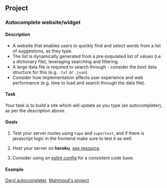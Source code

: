 ## Project

### Autocomplete website/widget

#### Description

- A website that enables users to quickly find and select words from a list of suggestions, as they type.
- The list is dynamically generated from a pre-populated list of values (i.e. a dictionary file), leveraging searching and filtering.
- A large data file is required to search through - consider the best data structure for this (e.g. `.txt` or `.json`).
- Consider how implementation affects user experience and web performance (e.g. time to load and search through the data file).

#### Task

Your task is to build a site which will update as you type (an autocompleter), as per the description above.

#### Goals

1. Test your server routes using `tape` and `supertest`, and if there is javascript logic in the frontend make sure to test it as well.

2. Host your server on **heroku**, [see resource](https://devcenter.heroku.com/articles/getting-started-with-nodejs#introduction).

3. Consider using an [eslint config](https://eslint.org/docs/user-guide/getting-started#configuration) for a consistent code base.

#### Example

[Dwyl autocompleter](https://github.com/dwyl/autocomplete).
[Mahmood's project](https://hello-atlas.herokuapp.com)
